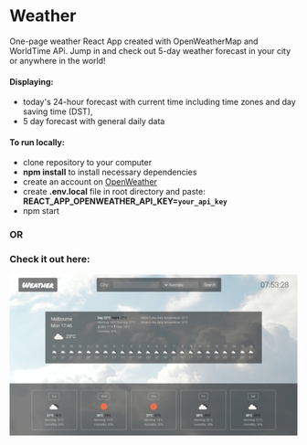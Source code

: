 # Weather

One-page weather React App created with OpenWeatherMap and WorldTime APi. Jump in and check out 5-day weather forecast in your city or anywhere in the world!

#### Displaying:
* today's 24-hour forecast with current time including time zones and day saving time (DST),
* 5 day forecast with general daily data

#### To run locally:
* clone repository to your computer
* **npm install** to install necessary dependencies
* create an account on <a href="https://openweathermap.org/api">OpenWeather</a>
* create **.env.local** file in root directory and paste: **REACT_APP_OPENWEATHER_API_KEY=`your_api_key`**
* npm start

### OR

### Check it out here:

<a href="https://adamptk.github.io/weather"><img src="public/weather.png" alt="GiveAway" /></a>
